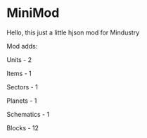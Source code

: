 # MiniMod
Hello, this just a little hjson mod for
Mindustry

Mod adds: 

Units - 2

Items - 1

Sectors - 1

Planets - 1

Schematics - 1

Blocks - 12

